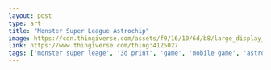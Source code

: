 ```yaml
---
layout: post
type: art
title: "Monster Super League Astrochip"
image: https://cdn.thingiverse.com/assets/f9/16/10/6d/b8/large_display_MVIMG_20200123_204025.jpg
link: https://www.thingiverse.com/thing:4125027
tags: ['monster super leage', '3d print', 'game', 'mobile game', 'astrochip', '3d design', 'showcase']
---
```

